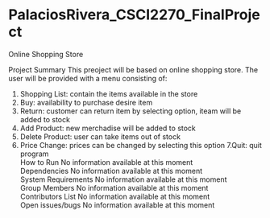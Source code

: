 # PalaciosRivera_CSCI2270_FinalProject
Online Shopping Store

Project	Summary	
This preoject will be based on online shopping store. The user will be provided with a menu consisting of:
1. Shopping List: contain the items available in the store
2. Buy: availability to purchase desire item
3. Return: customer can return item by selecting option, iteam will be added to stock
4. Add Product: new merchadise will be added to stock
5. Delete Product: user can take items out of stock
6. Price Change: prices can be changed by selecting this option
7.Quit: quit program
  	
How	to Run
No information available at this moment
  	
Dependencies
No information available at this moment
  	
System Requirements
No information available at this moment
  	
Group	Members
No information available at this moment
  	
Contributors List
No information available at this moment
  	
Open issues/bugs
No information available at this moment

